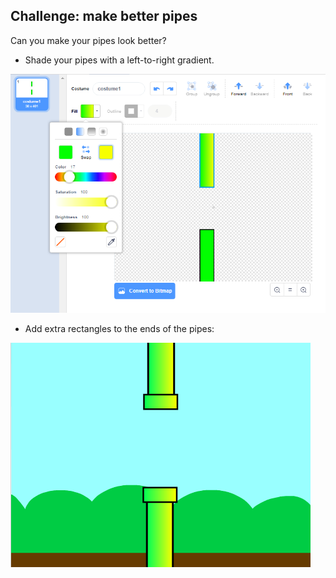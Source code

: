 ## Challenge: make better pipes

Can you make your pipes look better?

+ Shade your pipes with a left-to-right gradient.

![ruutukaappaus](images/flappy-pipes-filled.png)

+ Add extra rectangles to the ends of the pipes:

![ruutukaappaus](images/flappy-pipes-ends.png)
